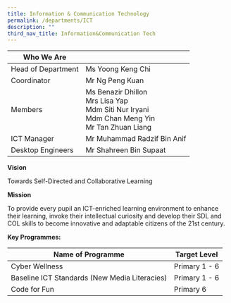 ```yaml
---
title: Information & Communication Technology
permalink: /departments/ICT
description: ""
third_nav_title: Information&Communication Tech
---
```




| Who We Are |  | 
| -------- | -------- | 
| Head of Department     | 	Ms Yoong Keng Chi   | 
| Coordinator | Mr Ng Peng Kuan|
|Members  | Ms Benazir Dhillon<br>Mrs Lisa Yap<br>Mdm Siti Nur Iryani<br>Mdm Chan Meng Yin<br>Mr Tan Zhuan Liang |
|ICT Manager|Mr Muhammad Radzif Bin Anif |
|Desktop Engineers|Mr Shahreen Bin Supaat|

**Vision**

Towards Self-Directed and Collaborative Learning

**Mission**

To provide every pupil an ICT-enriched learning environment to enhance their learning, invoke their intellectual curiosity and develop their SDL and COL skills to become innovative and adaptable citizens of the 21st century.

**Key Programmes:**



| Name of Programme | Target Level | 
| -------- | -------- |
| Cyber Wellness    | Primary 1 - 6    | 
|Baseline ICT Standards (New Media Literacies)  |Primary 1 - 6   |
| Code for Fun |Primary 6  |

